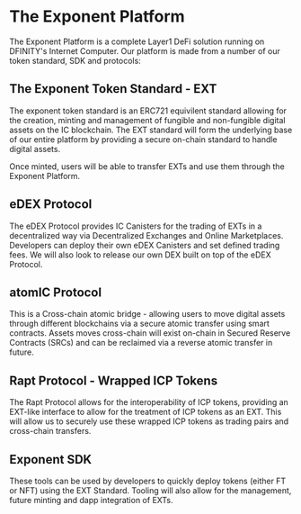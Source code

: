 # The Exponent Platform
The Exponent Platform is a complete Layer1 DeFi solution running on DFINITY's Internet Computer. Our platform is made from a number of our token standard, SDK and protocols:

## The Exponent Token Standard - EXT
The exponent token standard is an ERC721 equivilent standard allowing for the creation, minting and management of fungible and non-fungible digital assets on the IC blockchain. The EXT standard will form the underlying base of our entire platform by providing a secure on-chain standard to handle digital assets.

Once minted, users will be able to transfer EXTs and use them through the Exponent Platform.

## eDEX Protocol
The eDEX Protocol provides IC Canisters for the trading of EXTs in a decentralized way via Decentralized Exchanges and Online Marketplaces. Developers can deploy their own eDEX Canisters and set defined trading fees. We will also look to release our own DEX built on top of the eDEX Protocol.

## atomIC Protocol
This is a Cross-chain atomic bridge - allowing users to move digital assets through different blockchains via a secure atomic transfer using smart contracts. Assets moves cross-chain will exist on-chain in Secured Reserve Contracts (SRCs) and can be reclaimed via a reverse atomic transfer in future.

## Rapt Protocol - Wrapped ICP Tokens
The Rapt Protocol allows for the interoperability of ICP tokens, providing an EXT-like interface to allow for the treatment of ICP tokens as an EXT. This will allow us to securely use these wrapped ICP tokens as trading pairs and cross-chain transfers.

## Exponent SDK
These tools can be used by developers to quickly deploy tokens (either FT or NFT) using the EXT Standard. Tooling will also allow for the management, future minting and dapp integration of EXTs.
